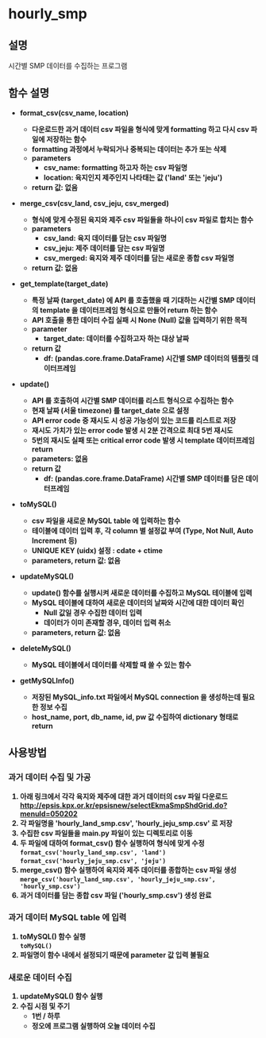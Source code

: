 # hourly_smp
## 설명
시간별 SMP 데이터를 수집하는 프로그램

## 함수 설명
- <b>format_csv(csv_name, location)
	- 다운로드한 과거 데이터 csv 파일을 형식에 맞게 formatting 하고 다시 csv 파일에 저장하는 함수
	- formatting 과정에서 누락되거나 중복되는 데이터는 추가 또는 삭제
	- parameters
        - csv_name: formatting 하고자 하는 csv 파일명
        - location: 육지인지 제주인지 나타태는 값 ('land' 또는 'jeju')
    - return 값: 없음

- <b>merge_csv(csv_land, csv_jeju, csv_merged)
	- 형식에 맞게 수정된 육지와 제주 csv 파일들을 하나이 csv 파일로 합치는 함수
	- parameters
        - csv_land: 육지 데이터를 담는 csv 파일명
        - csv_jeju: 제주 데이터를 담는 csv 파일명
        - csv_merged: 육지와 제주 데이터를 담는 새로운 종합 csv 파일명
    - return 값: 없음

- <b>get_template(target_date)
	- 특정 날짜 (target_date) 에 API 를 호출했을 때 기대하는 시간별 SMP 데이터의 template 을 데이터프레임 형식으로 만들어 return 하는 함수
	- API 호출을 통한 데이터 수집 실패 시 None (Null) 값을 입력하기 위한 목적
	- parameter
		- target_date: 데이터를 수집하고자 하는 대상 날짜
	- return 값
		- df: (pandas.core.frame.DataFrame) 시간별 SMP 데이터의 템플릿 데이터프레임

- <b>update()
	- API 를 호출하여 시간별 SMP 데이터를 리스트 형식으로 수집하는 함수
	- 현재 날짜 (서울 timezone) 를 target_date 으로 설정
	- API error code 중 재시도 시 성공 가능성이 있는 코드를 리스트로 저장
	- 재시도 가치가 있는 error code 발생 시 2분 간격으로 최대 5번 재시도
	- 5번의 재시도 실패 또는 critical error code 발생 시 template 데이터프레임 return
	- parameters: 없음
	- return 값
		- df: (pandas.core.frame.DataFrame) 시간별 SMP 데이터를 담은 데이터프레임

- <b>toMySQL()
	- csv 파일을 새로운 MySQL table 에 입력하는 함수
	- 테이블에 데이터 입력 후, 각 column 별 설정값 부여 (Type, Not Null, Auto Increment 등)
	- UNIQUE KEY (uidx) 설정 : cdate + ctime
	- parameters, return 값: 없음
		
- <b>updateMySQL()
	- update() 함수를 실행시켜 새로운 데이터를 수집하고 MySQL 테이블에 입력
	- MySQL 테이블에 대하여 새로운 데이터의 날짜와 시간에 대한 데이터 확인
		- Null 값일 경우 수집한 데이터 입력
		- 데이터가 이미 존재할 경우, 데이터 입력 취소
	- parameters, return 값: 없음
	
- <b>deleteMySQL()
	- MySQL 테이블에서 데이터를 삭제할 때 쓸 수 있는 함수

- <b>getMySQLInfo()
    - 저장된 MySQL_info.txt 파일에서 MySQL connection 을 생성하는데 필요한 정보 수집
    - host_name, port, db_name, id, pw 값 수집하여 dictionary 형태로 return

## 사용방법
### 과거 데이터 수집 및 가공
1. 아래 링크에서 각각 육지와 제주에 대한 과거 데이터의 csv 파일 다운로드
<br>http://epsis.kpx.or.kr/epsisnew/selectEkmaSmpShdGrid.do?menuId=050202
2. 각 파일명을 'hourly_land_smp.csv', 'hourly_jeju_smp.csv' 로 저장
3. 수집한 csv 파일들을 main.py 파일이 있는 디렉토리로 이동
4. 두 파일에 대하여 format_csv() 함수 실행하여 형식에 맞게 수정
<br>```format_csv('hourly_land_smp.csv', 'land')```
<br>```format_csv('hourly_jeju_smp.csv', 'jeju')```
5. merge_csv() 함수 실행하여 육지와 제주 데이터를 종합하는 csv 파일 생성
<br>```merge_csv('hourly_land_smp.csv', 'hourly_jeju_smp.csv', 'hourly_smp.csv')```
7. 과거 데이터를 담는 종합 csv 파일 ('hourly_smp.csv') 생성 완료


### 과거 데이터 MySQL table 에 입력
1. toMySQL() 함수 실행<br>`toMySQL()`
2. 파일명이 함수 내에서 설정되기 때문에 parameter 값 입력 불필요

### 새로운 데이터 수집
1. updateMySQL() 함수 실행
2. 수집 시점 및 주기
	- 1번 / 하루
	- 정오에 프로그램 실행하여 오늘 데이터 수집